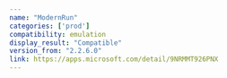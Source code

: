 ```yaml
---
name: "ModernRun"
categories: ['prod']
compatibility: emulation
display_result: "Compatible"
version_from: "2.2.6.0"
link: https://apps.microsoft.com/detail/9NRMMT926PNX
---
```

